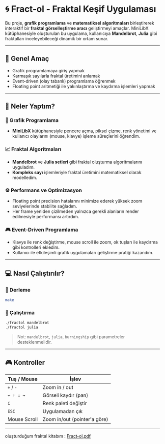 # 🌀 Fract-ol - Fraktal Keşif Uygulaması

Bu proje, **grafik programlama** ve **matematiksel algoritmaları** birleştirerek interaktif bir **fraktal görselleştirme aracı** geliştirmeyi amaçlar. MiniLibX kütüphanesiyle oluşturulan bu uygulama, kullanıcıya **Mandelbrot**, **Julia** gibi fraktalları inceleyebileceği dinamik bir ortam sunar.

---

## 🎯 Genel Amaç

- Grafik programlamaya giriş yapmak
- Karmaşık sayılarla fraktal üretimini anlamak
- Event-driven (olay tabanlı) programlama öğrenmek
- Floating point aritmetiği ile yakınlaştırma ve kaydırma işlemleri yapmak

---

## 🧠 Neler Yaptım?

### 🧱 Grafik Programlama
- **MiniLibX** kütüphanesiyle pencere açma, piksel çizme, renk yönetimi ve kullanıcı olaylarını (mouse, klavye) işleme süreçlerini öğrendim.

### 📈 Fraktal Algoritmaları
- **Mandelbrot** ve **Julia setleri** gibi fraktal oluşturma algoritmalarını uyguladım.
- **Kompleks sayı** işlemleriyle fraktal üretimini matematiksel olarak modelledim.

### ⚙️ Performans ve Optimizasyon
- Floating point precision hatalarını minimize ederek yüksek zoom seviyelerinde stabilite sağladım.
- Her frame yeniden çizilmeden yalnızca gerekli alanların render edilmesiyle performansı artırdım.

### 🎮 Event-Driven Programlama
- Klavye ile renk değiştirme, mouse scroll ile zoom, ok tuşları ile kaydırma gibi kontrolleri ekledim.
- Kullanıcı ile etkileşimli grafik uygulamaları geliştirme pratiği kazandım.

---

## 💻 Nasıl Çalıştırılır?

### 🔧 Derleme

```bash
make
```

### 🚀 Çalıştırma

```bash
./fractol mandelbrot
./fractol julia
```

> Not: `mandelbrot`, `julia`, `burningship` gibi parametreler desteklenmelidir.

---

## 🎮 Kontroller

| Tuş / Mouse       | İşlev                         |
|------------------|-------------------------------|
| `+` / `-`         | Zoom in / out                 |
| `← ↑ ↓ →`         | Görseli kaydır (pan)          |
| `C`               | Renk paleti değiştir          |
| `ESC`             | Uygulamadan çık               |
| Mouse Scroll      | Zoom in/out (pointer'a göre)  |

---
oluşturduğum fraktal kitabım :
[Fract-ol.pdf](https://github.com/user-attachments/files/20978588/Fract-ol.pdf)

